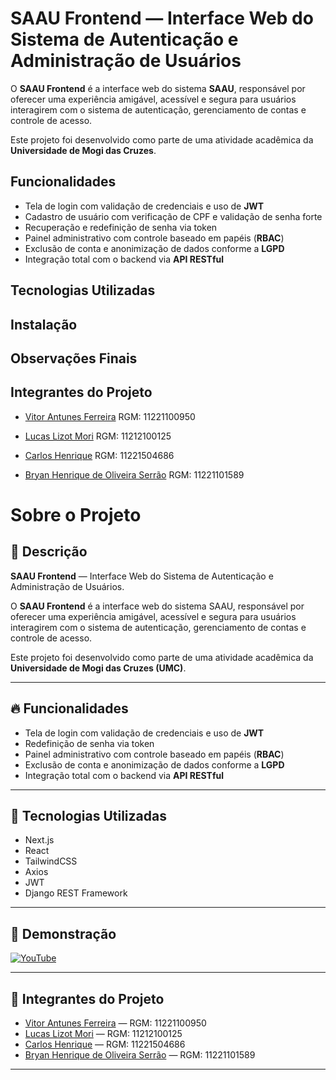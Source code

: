 # SAAU Frontend — Interface Web do Sistema de Autenticação e Administração de Usuários

O **SAAU Frontend** é a interface web do sistema **SAAU**, responsável por oferecer uma experiência amigável, acessível e segura para usuários interagirem com o sistema de autenticação, gerenciamento de contas e controle de acesso.

Este projeto foi desenvolvido como parte de uma atividade acadêmica da **Universidade de Mogi das Cruzes**.

## Funcionalidades

- Tela de login com validação de credenciais e uso de **JWT**
- Cadastro de usuário com verificação de CPF e validação de senha forte
- Recuperação e redefinição de senha via token
- Painel administrativo com controle baseado em papéis (**RBAC**)
- Exclusão de conta e anonimização de dados conforme a **LGPD**
- Integração total com o backend via **API RESTful**

## Tecnologias Utilizadas


## Instalação


## Observações Finais


## Integrantes do Projeto

- [Vitor Antunes Ferreira](https://github.com/FlamingoLindo) RGM: 11221100950

- [Lucas Lizot Mori](https://github.com/LLizot) RGM: 11212100125

- [Carlos Henrique](https://github.com/carloosz) RGM: 11221504686

- [Bryan Henrique de Oliveira Serrão](https://github.com/bryanhenriquek) RGM: 11221101589

# Sobre o Projeto

## 🎯 Descrição

**SAAU Frontend** — Interface Web do Sistema de Autenticação e Administração de Usuários.

O **SAAU Frontend** é a interface web do sistema SAAU, responsável por oferecer uma
experiência amigável, acessível e segura para usuários interagirem com o sistema de autenticação,
gerenciamento de contas e controle de acesso.

Este projeto foi desenvolvido como parte de uma atividade acadêmica da **Universidade de Mogi das Cruzes (UMC)**.

---

## 🔥 Funcionalidades

- Tela de login com validação de credenciais e uso de **JWT**
- Redefinição de senha via token
- Painel administrativo com controle baseado em papéis (**RBAC**)
- Exclusão de conta e anonimização de dados conforme a **LGPD**
- Integração total com o backend via **API RESTful**

---

## 🧠 Tecnologias Utilizadas

- Next.js
- React
- TailwindCSS
- Axios
- JWT
- Django REST Framework

---

## 🎥 Demonstração

[![YouTube](https://img.youtube.com/vi/jxRZ4axIN4I/0.jpg)](https://www.youtube.com/watch?v=jxRZ4axIN4I)

---

## 👥 Integrantes do Projeto

- [Vitor Antunes Ferreira](https://github.com/FlamingoLindo) — RGM: 11221100950
- [Lucas Lizot Mori](https://github.com/LLizot) — RGM: 11212100125
- [Carlos Henrique](https://github.com/carloosz) — RGM: 11221504686
- [Bryan Henrique de Oliveira Serrão](https://github.com/bryanhenriquek) — RGM: 11221101589

---
